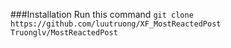 ###Installation
Run this command `git clone https://github.com/luutruong/XF_MostReactedPost Truonglv/MostReactedPost`